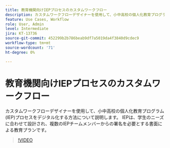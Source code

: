 ```yaml
---
title: 教育機関向けIEPプロセスのカスタムワークフロー
description: カスタムワークフローデザイナーを使用して、小中高校の個人化教育プログラム(IEP)プロセスをデジタル化する方法について説明します
feature: Use Cases, Workflow
role: User, Admin
level: Intermediate
jira: KT-13736
source-git-commit: 452299b2b786beab9df7a5019da4f3840d9cdec9
workflow-type: tm+mt
source-wordcount: '71'
ht-degree: 0%

---
```


# 教育機関向けIEPプロセスのカスタムワークフロー

カスタムワークフローデザイナーを使用して、小中高校の個人化教育プログラム(IEP)プロセスをデジタル化する方法について説明します。 IEPは、学生のニーズに合わせて設計され、複数のIEPチームメンバーからの署名を必要とする書面による教育プランです。

>[!VIDEO](https://video.tv.adobe.com/v/3422174?quality=12&learn=on&hidetitle=true)
